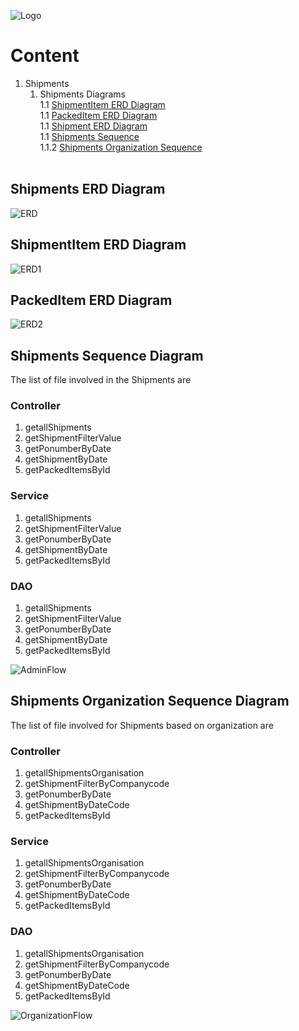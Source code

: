 ![Logo](https://github.com/GeppettoSoftware/StahlsTest/blob/master/docs/favicon.ico?raw=true"Logo")
# Content 
1. Shipments<br/>
    1. Shipments Diagrams<br/>
    1.1 [ShipmentItem ERD Diagram](#shipmentitem-erd-diagram)</br>
    1.1 [PackedItem ERD Diagram](#packeditem-erd-diagram)<br/>
    1.1 [Shipment ERD Diagram](#shipments-erd-diagram)<br/>
    1.1 [Shipments Sequence](#shipments-sequence-diagram)<br/>
    1.1.2 [Shipments Organization Sequence](#shipments-organization-sequence-diagram)<br/>
   <br/>
   
   
## Shipments ERD Diagram

![ERD](https://github.com/GeppettoSoftware/StahlsTest/blob/master/docs/Shipments%20ER%20Diagaram.jpg?raw=true"ERD")

## ShipmentItem ERD Diagram

![ERD1](https://github.com/GeppettoSoftware/StahlsTest/blob/master/docs/ShipmentItems%20ER%20Diagram.jpg?raw=true"ERD1")

## PackedItem ERD Diagram

![ERD2](https://github.com/GeppettoSoftware/StahlsTest/blob/master/docs/PackedItems%20ER%20Diagram.jpg?raw=true"ERD2")

  
## Shipments Sequence Diagram
The list of file involved in the Shipments are 

### Controller<br/>
 1. getallShipments<br/>
 1. getShipmentFilterValue<br/>
 1. getPonumberByDate<br/>
 1. getShipmentByDate<br/>
 1. getPackedItemsById<br/>
 
### Service<br/>
 1. getallShipments<br/>
 1. getShipmentFilterValue<br/>
 1. getPonumberByDate<br/>
 1. getShipmentByDate<br/>
 1. getPackedItemsById<br/>

### DAO<br/>
 1. getallShipments<br/>
 1. getShipmentFilterValue<br/>
 1. getPonumberByDate<br/>
 1. getShipmentByDate<br/>
 1. getPackedItemsById<br/>

 
![AdminFlow](https://github.com/GeppettoSoftware/StahlsTest/blob/master/docs/ShipmentSequenceDiagram.jpg?raw=true"AdminFlow")
<br/>

## Shipments Organization Sequence Diagram
The list of file involved for Shipments based on organization are 

### Controller<br/>
 1. getallShipmentsOrganisation<br/>
 1. getShipmentFilterByCompanycode<br/>
 1. getPonumberByDate<br/>
 1. getShipmentByDateCode<br/>
 1. getPackedItemsById<br/>

### Service<br/>
 1. getallShipmentsOrganisation<br/>
 1. getShipmentFilterByCompanycode<br/>
 1. getPonumberByDate<br/>
 1. getShipmentByDateCode<br/>
 1. getPackedItemsById<br/>

### DAO<br/>
 1. getallShipmentsOrganisation<br/>
 1. getShipmentFilterByCompanycode<br/>
 1. getPonumberByDate<br/>
 1. getShipmentByDateCode<br/>
 1. getPackedItemsById<br/>
 
![OrganizationFlow](https://github.com/GeppettoSoftware/StahlsTest/blob/master/docs/ShipmentSequenceDiagram_Organization_Flow.jpg?raw=true"OrganizationFlow")
<br/>

 
